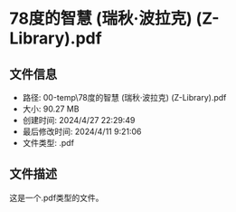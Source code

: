 ﻿# 78度的智慧 (瑞秋·波拉克) (Z-Library).pdf

## 文件信息
- 路径: 00-temp\78度的智慧 (瑞秋·波拉克) (Z-Library).pdf
- 大小: 90.27 MB
- 创建时间: 2024/4/27 22:29:49
- 最后修改时间: 2024/4/11 9:21:06
- 文件类型: .pdf

## 文件描述
这是一个.pdf类型的文件。

